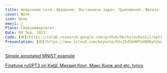 ```yaml
---
title: Нейронные сети. Введение. Постановки задач. Приложения. Железо. Метрики. Последние достижения.
cover: None
icon: None
emoji: 🧠
Place: Сберуниверситет
Date: 08 Sep, 2023
Code: [🕸](https://colab.research.google.com/github/MerkulovDaniil/optim/blob/master/assets/Notebooks/LLM_fine_tuning_on_songs.ipynb)
Presentation: [🕸](https://www.icloud.com/keynote/03cZ5d5bHKPzHQH8yh2wz-d0w#230908)
---
```


[Simple annotated MNIST example](https://colab.research.google.com/github/MerkulovDaniil/optim/blob/master/assets/Notebooks/Simple_annotated_MNIST_exercise_ru.ipynb)

[Finetune ruGPT3 on КиШ, Михаил Круг, Макс Корж and etc. lyrics](https://colab.research.google.com/github/MerkulovDaniil/optim/blob/master/assets/Notebooks/LLM_fine_tuning_on_songs.ipynb)

<br/>
